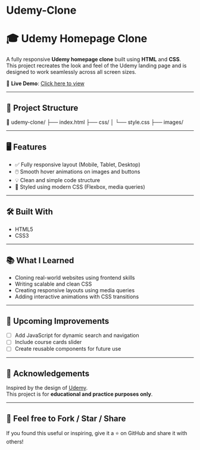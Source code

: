 # Udemy-Clone

# 🎓 Udemy Homepage Clone

A fully responsive **Udemy homepage clone** built using **HTML** and **CSS**.  
This project recreates the look and feel of the Udemy landing page and is designed to work seamlessly across all screen sizes.

🔗 **Live Demo**: [Click here to view](https://kabimurugan.github.io/Udemy-Clone/)

---

## 📁 Project Structure

📂 udemy-clone/
├── index.html
├── css/
│ └── style.css
├── images/


---

## 🖥️ Features

- ✅ Fully responsive layout (Mobile, Tablet, Desktop)
- 🖱️ Smooth hover animations on images and buttons
- 💡 Clean and simple code structure
- 🎨 Styled using modern CSS (Flexbox, media queries)

---

## 🛠️ Built With

- HTML5  
- CSS3  

---

## 📚 What I Learned

- Cloning real-world websites using frontend skills
- Writing scalable and clean CSS
- Creating responsive layouts using media queries
- Adding interactive animations with CSS transitions

---

## 🚀 Upcoming Improvements

- [ ] Add JavaScript for dynamic search and navigation
- [ ] Include course cards slider
- [ ] Create reusable components for future use

---

## 🙏 Acknowledgements

Inspired by the design of [Udemy](https://www.udemy.com).  
This project is for **educational and practice purposes only**.

---

## 🌟 Feel free to Fork / Star / Share

If you found this useful or inspiring, give it a ⭐ on GitHub and share it with others!

